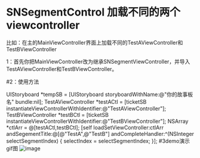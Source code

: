 # SNSegmentControl 加载不同的两个viewcontroller

比如：在主的MainViewController界面上加载不同的TestAViewController和TestBViewController

1：首先你把MainViewController改为继承SNSegmentViewController，并导入TestAViewController和TestBViewController。

#2：使用方法

UIStoryboard *tempSB = [UIStoryboard storyboardWithName:@"你的故事板名" bundle:nil];
    TestAViewController *testACtl = [ticketSB instantiateViewControllerWithIdentifier:@"TestAViewController"];
    TestBViewController *testBCtl = [ticketSB instantiateViewControllerWithIdentifier:@"TestBViewController"];
    NSArray *ctlArr = @[testACtl,testBCtl];
    [self loadSetViewController:ctlArr andSegementTitle:@[@"TestA",@"TestB"] andCompleteHandler:^(NSInteger selectSegmentIndex) {
        selectIndex = selectSegmentIndex;
    }];
#3demo演示gif图
![image](https://github.com/KBvsMJ/SNSegmentControl/commit/5f08d7fb40375905d53335137186972126545cda/demogif/1.gif)
